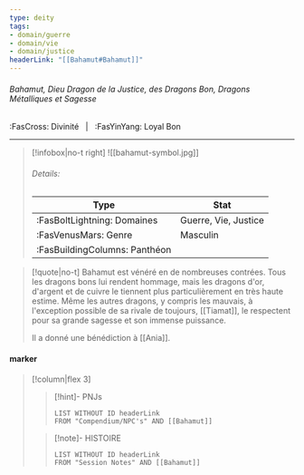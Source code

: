 ```yaml
---
type: deity
tags:
- domain/guerre
- domain/vie
- domain/justice
headerLink: "[[Bahamut#Bahamut]]"
---
```


###### Bahamut, Dieu Dragon de la Justice, des Dragons Bon, Dragons Métalliques et Sagesse
<span class="sub2">:FasCross: Divinité &nbsp; | &nbsp; :FasYinYang: Loyal Bon</span>
___

> [!infobox|no-t right]
> ![[bahamut-symbol.jpg]]
> ###### Details:
> | Type | Stat |
> | ---- | ---- |
> | :FasBoltLightning: Domaines | Guerre, Vie, Justice |
> | :FasVenusMars: Genre | Masculin |
> | :FasBuildingColumns: Panthéon |  |

> [!quote|no-t]
>Bahamut est vénéré en de nombreuses contrées. Tous les dragons bons lui rendent hommage, mais les dragons d'or, d'argent et de cuivre le tiennent plus particulièrement en très haute estime. Même les autres dragons, y compris les mauvais, à l'exception possible de sa rivale de toujours, [[Tiamat]], le respectent pour sa grande sagesse et son immense puissance.
>
> Il a donné une bénédiction à [[Ania]].

#### marker
> [!column|flex 3]
>> [!hint]-  PNJs
>>```dataview
>>LIST WITHOUT ID headerLink
>>FROM "Compendium/NPC's" AND [[Bahamut]] 
>
>>[!note]- HISTOIRE
>>```dataview
>>LIST WITHOUT ID headerLink
>>FROM "Session Notes" AND [[Bahamut]]